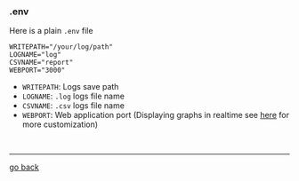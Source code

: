 ### .env


Here is a plain `.env` file

```env
WRITEPATH="/your/log/path"
LOGNAME="log"
CSVNAME="report"
WEBPORT="3000"
```

* `WRITEPATH`: Logs save path 
* `LOGNAME`: `.log` logs file name
* `CSVNAME`: `.csv` logs file name
* `WEBPORT`: Web application port (Displaying graphs in realtime see [here](https://github.com/matiasvlevi/serverfetch/blob/main/docs/apirc.md) for more customization)

<br/>

---

[go back](https://github.com/matiasvlevi/serverfetch/blob/main/docs/env.md)
